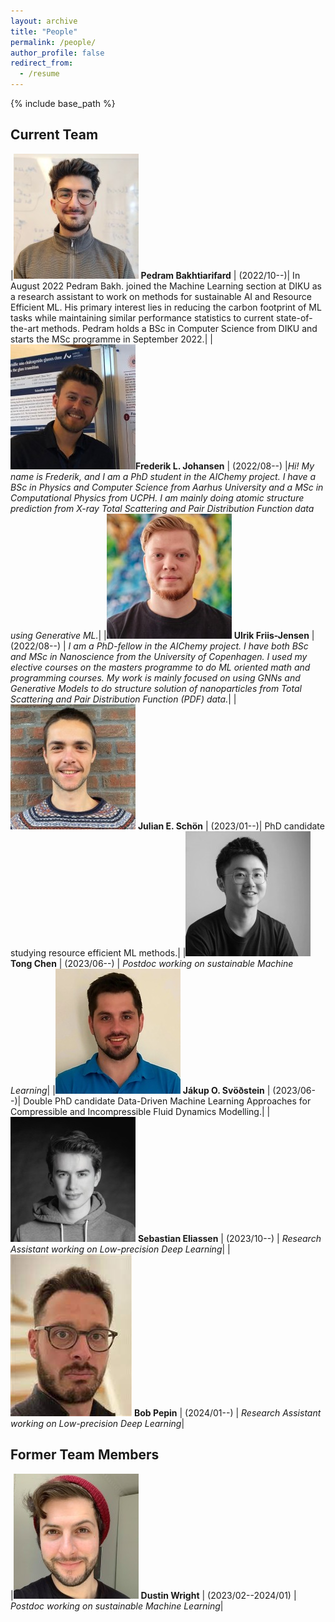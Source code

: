 ```yaml
---
layout: archive
title: "People"
permalink: /people/
author_profile: false
redirect_from:
  - /resume
---
```


{% include base_path %}

## Current Team

|![image](images/pedram.jpeg) **Pedram Bakhtiarifard** | (2022/10--)| In August 2022 Pedram Bakh. joined the Machine Learning section at DIKU as a research assistant to work on methods for sustainable AI and Resource Efficient ML. His primary interest lies in reducing the carbon footprint of ML tasks while maintaining similar performance statistics to current state-of-the-art methods. Pedram holds a BSc in Computer Science from DIKU and starts the MSc programme in September 2022.|
|![image](images/frederik.jpg)**Frederik L. Johansen** | (2022/08--) |*Hi! My name is Frederik, and I am a PhD student in the AIChemy project. I have a BSc in Physics and Computer Science from Aarhus University and a MSc in Computational Physics from UCPH. I am mainly doing atomic structure prediction from X-ray Total Scattering and Pair Distribution Function data using Generative ML.*|
|![image](images/ulrik.jpg) **Ulrik Friis-Jensen** | (2022/08--) | *I am a PhD-fellow in the AIChemy project. I have both BSc and MSc in Nanoscience from the University of Copenhagen. I used my elective courses on the masters programme to do ML oriented math and programming courses. My work is mainly focused on using GNNs and Generative Models to do structure solution of nanoparticles from Total Scattering and Pair Distribution Function (PDF) data.*|
|![image](images/julian.jpg) **Julian E. Schön** | (2023/01--)| PhD candidate studying resource efficient ML methods.|
|![image](images/tong.jpg) **Tong Chen** | (2023/06--) | *Postdoc working on sustainable Machine Learning*|
|![image](images/jakup.jpg) **Jákup O. Svöðstein** | (2023/06--)| Double PhD candidate Data-Driven Machine Learning Approaches for Compressible and Incompressible Fluid Dynamics Modelling.|
|![image](images/sebastian.jpg) **Sebastian Eliassen** | (2023/10--) | *Research Assistant working on Low-precision Deep Learning*|
|![image](images/bob.jpeg) **Bob Pepin** | (2024/01--) | *Research Assistant working on Low-precision Deep Learning*|


## Former Team Members

|![image](images/dustin.jpeg) **Dustin Wright** | (2023/02--2024/01) | *Postdoc working on sustainable Machine Learning*|



